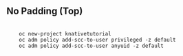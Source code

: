## No Padding (Top)
<pre class="highlight language-bash assembly assembly-type-code_snippet pf-u-pt-0">
  <code>
    oc new-project knativetutorial
    oc adm policy add-scc-to-user privileged -z default
    oc adm policy add-scc-to-user anyuid -z default
  </code>
</pre>
